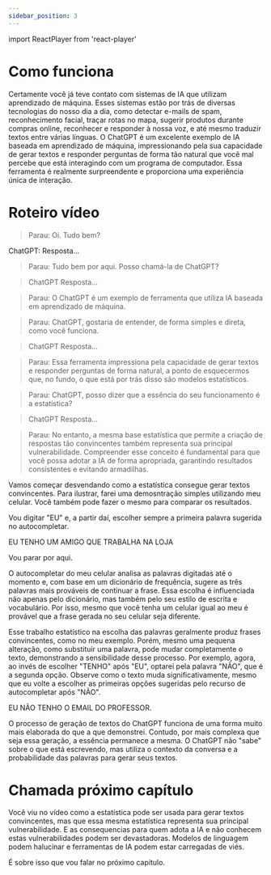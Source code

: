 ```yaml
---
sidebar_position: 3
---
```

import ReactPlayer from 'react-player'

# Como funciona
Certamente você já teve contato com sistemas de IA que utilizam aprendizado de máquina. Esses sistemas estão por trás de diversas tecnologias do nosso dia a dia, como detectar e-mails de spam, reconhecimento facial, traçar rotas no mapa, sugerir produtos durante compras online, reconhecer e responder à nossa voz, e até mesmo traduzir textos entre várias línguas. O ChatGPT é um excelente exemplo de IA baseada em aprendizado de máquina, impressionando pela sua capacidade de gerar textos e responder perguntas de forma tão natural que você mal percebe que está interagindo com um programa de computador. Essa ferramenta é realmente surpreendente e proporciona uma experiência única de interação.

# Roteiro vídeo
>Parau:
Oi. Tudo bem?

ChatGPT:
Resposta...

>Parau:
Tudo bem por aqui. Posso chamá-la de ChatGPT?

>ChatGPT
Resposta...

>Parau:
O ChatGPT é um exemplo de ferramenta que utiliza IA baseada em aprendizado de máquina.

>Parau:
ChatGPT, gostaria de entender, de forma simples e direta, como você funciona.

>ChatGPT
Resposta...

>Parau:
Essa ferramenta impressiona pela capacidade de gerar textos e responder perguntas de forma natural, a ponto de esquecermos que, no fundo, o que está por trás disso são modelos estatísticos.

>Parau:
ChatGPT, posso dizer que a essência do seu funcionamento é a estatística?

>ChatGPT
Resposta...

>Parau:
No entanto, a mesma base estatística que permite a criação de respostas tão convincentes também representa sua principal vulnerabilidade. Compreender esse conceito é fundamental para que você possa adotar a IA de forma apropriada, garantindo resultados consistentes e evitando armadilhas.

Vamos começar desvendando como a estatística consegue gerar textos convincentes. Para ilustrar, farei uma demosntração simples utilizando meu celular. Você também pode fazer o mesmo para comparar os resultados.

Vou digitar "EU" e, a partir daí, escolher sempre a primeira palavra sugerida no autocompletar.

EU TENHO UM AMIGO QUE TRABALHA NA LOJA

Vou parar por aqui. 

O autocompletar do meu celular analisa as palavras digitadas até o momento e, com base em um dicionário de frequência, sugere as três palavras mais prováveis de continuar a frase. Essa escolha é influenciada não apenas pelo dicionário, mas também pelo seu estilo de escrita e vocabulário. Por isso, mesmo que você tenha um celular igual ao meu é provável que a frase gerada no seu celular seja diferente.
 
Esse trabalho estatístico na escolha das palavras geralmente produz frases convincentes, como no meu exemplo. Porém, mesmo uma pequena alteração, como substituir uma palavra, pode mudar completamente o texto, demonstrando a sensibilidade desse processo.
Por exemplo, agora, ao invés de escolher "TENHO" após "EU", optarei pela palavra "NÃO", que é a segunda opção. Observe como o texto muda significativamente, mesmo que eu volte a escolher as primeiras opções sugeridas pelo recurso de autocompletar após "NÃO".

EU NÃO TENHO O EMAIL DO PROFESSOR.

O processo de geração de textos do ChatGPT funciona de uma forma muito mais elaborada do que a que demonstrei. Contudo, por mais complexa que seja essa geração, a essência permanece a mesma. O ChatGPT não "sabe" sobre o que está escrevendo, mas utiliza o contexto da conversa e a probabilidade das palavras para gerar seus textos.

# Chamada próximo capítulo
Você viu no vídeo como a estatística pode ser usada para gerar textos convincentes, mas que essa mesma estatística representa sua principal vulnerabilidade. E as consequencias para quem adota a IA e não conhecem estas vulnerabilidades podem ser devastadoras. Modelos de linguagem podem halucinar e ferramentas de IA podem estar carregadas de viés.

É sobre isso que vou falar no próximo capítulo.
 

